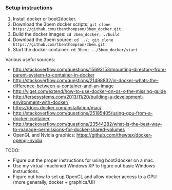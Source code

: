 
### Setup instructions ###
1. Install docker or boot2docker.
2. Download the 3bem docker scripts: `git clone https://github.com/tbenthompson/3bem_docker.git`
3. Build the docker images: `cd 3bem_docker; ./build`
4. Download the 3bem source: `cd ../; git clone https://github.com/tbenthompson/3bem.git`
5. Start the docker container: `cd 3bem; ../3bem_docker/start`

Various useful sources:
* http://stackoverflow.com/questions/15693153/mounting-directory-from-parent-system-to-container-in-docker
* http://stackoverflow.com/questions/21498832/in-docker-whats-the-difference-between-a-container-and-an-image
* http://viget.com/extend/how-to-use-docker-on-os-x-the-missing-guide
* http://tersesystems.com/2013/11/20/building-a-development-environment-with-docker/
* https://docs.docker.com/installation/mac/
* http://stackoverflow.com/questions/25185405/using-gpu-from-a-docker-container
* http://stackoverflow.com/questions/23544282/what-is-the-best-way-to-manage-permissions-for-docker-shared-volumes
* OpenGL and Nvidia graphics: https://github.com/thewtex/docker-opengl-nvidia

TODO: 
* Figure out the proper instructions for using boot2docker on a mac.
* Use my virtual-machined Windows XP to figure out basic Windows instructions.
* Figure out how to set up OpenCL and allow docker access to a GPU (more generally, docker + graphics/UI)
